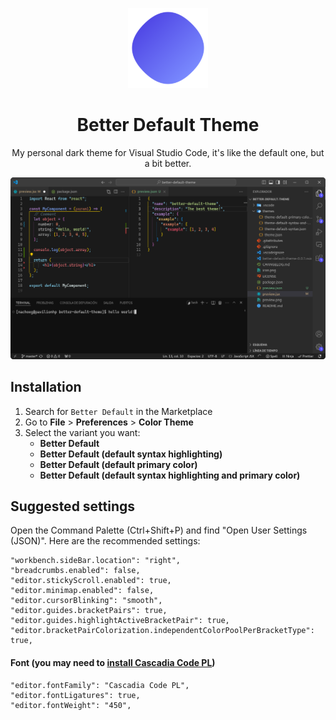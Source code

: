 <div align="center">

![icon](icon.png)

# Better Default Theme

My personal dark theme for Visual Studio Code, it's like the default one, but a bit better.

![preview](preview.png)

</div>

## Installation

1. Search for `Better Default` in the Marketplace
2. Go to **File** > **Preferences** > **Color Theme**
3. Select the variant you want:
   - **Better Default**
   - **Better Default (default syntax highlighting)**
   - **Better Default (default primary color)**
   - **Better Default (default syntax highlighting and primary color)**

## Suggested settings

Open the Command Palette (Ctrl+Shift+P) and find "Open User Settings (JSON)". Here are the recommended settings:

    "workbench.sideBar.location": "right",
    "breadcrumbs.enabled": false,
    "editor.stickyScroll.enabled": true,
    "editor.minimap.enabled": false,
    "editor.cursorBlinking": "smooth",
    "editor.guides.bracketPairs": true,
    "editor.guides.highlightActiveBracketPair": true,
    "editor.bracketPairColorization.independentColorPoolPerBracketType": true,

#### Font (you may need to [install Cascadia Code PL](https://github.com/microsoft/cascadia-code/wiki/Installing-Cascadia-Code))

    "editor.fontFamily": "Cascadia Code PL",
    "editor.fontLigatures": true,
    "editor.fontWeight": "450",
